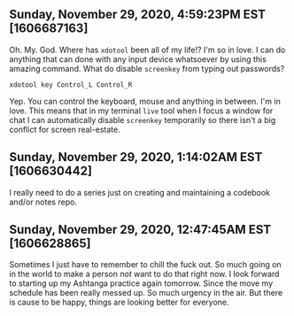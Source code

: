 ## Sunday, November 29, 2020, 4:59:23PM EST [1606687163]

Oh. My. God. Where has `xdotool` been all of my life!? I'm so in love. I
can do anything that can done with any input device whatsoever by
using this amazing command. What do disable `screenkey` from
typing out passwords? 

```
xdotool key Control_L Control_R
```

Yep. You can control the keyboard, mouse and anything in between. I'm
in love. This means that in my terminal `live` tool when I focus a
window for chat I can automatically disable `screenkey`
temporarily so there isn't a big conflict for screen real-estate.

## Sunday, November 29, 2020, 1:14:02AM EST [1606630442]

I really need to do a series just on creating and maintaining a codebook
and/or notes repo.

## Sunday, November 29, 2020, 12:47:45AM EST [1606628865]

Sometimes I just have to remember to chill the fuck out. So much going
on in the world to make a person *not* want to do that right now. I look
forward to starting up my Ashtanga practice again tomorrow. Since the
move my schedule has been really messed up. So much urgency in the air.
But there is cause to be happy, things are looking better for everyone.

